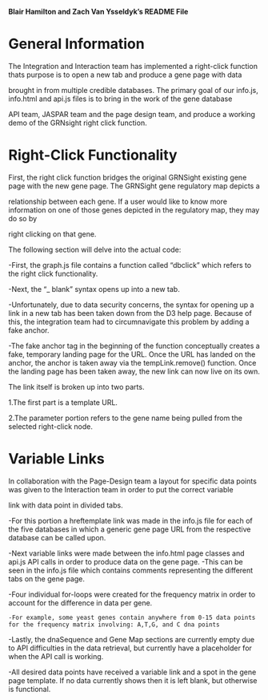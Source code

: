 **Blair Hamilton and Zach Van Ysseldyk’s README File**

# General Information

The Integration and Interaction team has implemented a right-click function thats purpose is to open a new tab and produce a gene page with data

brought in from multiple credible databases. The primary goal of our info.js, info.html and api.js files is to bring in the work of the gene database

API team, JASPAR team and the page design team, and produce a working demo of the GRNsight right click function.

# Right-Click Functionality

First, the right click function bridges the original GRNSight existing gene page with the new gene page. The GRNSight gene regulatory map depicts a

relationship between each gene. If a user would like to know more information on one of those genes depicted in the regulatory map, they may do so by

right clicking on that gene.

The following section will delve into the actual code:

-First, the graph.js file contains a function called “dbclick” which refers to the right click functionality.

-Next, the “_ blank” syntax opens up into a new tab.

-Unfortunately, due to data security concerns, the syntax for opening up a link in a new tab has been taken down from the D3 help page. Because of this, the integration team had to circumnavigate this problem by adding a fake anchor.

-The fake anchor tag in the beginning of the function conceptually creates a fake, temporary landing page for the URL. Once the URL has landed on the anchor, the anchor is taken away via the tempLink.remove() function. Once the landing page has been taken away, the new link can now live on its own.

The link itself is broken up into two parts.

1.The first part is a template URL.

2.The parameter portion refers to the gene name being pulled from the selected right-click node.

# Variable Links

In collaboration with the Page-Design team a layout for specific data points was given to the Interaction team in order to put the correct variable

link with data point in divided tabs.

-For this portion a hreftemplate link was made in the info.js file for each of the five databases in which a generic gene page URL from the respective database can be called upon.

-Next variable links were made between the info.html page classes and api.js API calls in order to produce data on the gene page.
  -This can be seen in the info.js file which contains comments representing the different tabs on the gene page.

-Four individual for-loops were created for the frequency matrix in order to account for the difference in data per gene.

	-For example, some yeast genes contain anywhere from 0-15 data points for the frequency matrix involving: A,T,G, and C dna points

-Lastly, the dnaSequence and Gene Map sections are currently empty due to API difficulties in the data retrieval, but currently have a placeholder for when the API call is working.

-All desired data points have received a variable link and a spot in the gene page template. If no data currently shows then it is left blank, but otherwise is functional.
